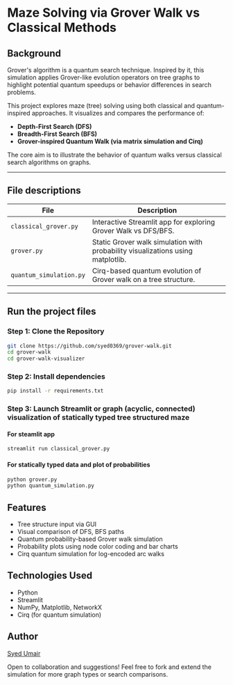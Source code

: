 # Maze Solving via Grover Walk vs Classical Methods
## Background
Grover's algorithm is a quantum search technique. Inspired by it, this simulation applies Grover-like evolution operators on tree graphs to highlight potential quantum speedups or behavior differences in search problems.

This project explores maze (tree) solving using both classical and quantum-inspired approaches. It visualizes and compares the performance of:

- **Depth-First Search (DFS)**
- **Breadth-First Search (BFS)**
- **Grover-inspired Quantum Walk (via matrix simulation and Cirq)**

The core aim is to illustrate the behavior of quantum walks versus classical search algorithms on graphs.

---

## File descriptions

| File | Description |
|------|-------------|
| `classical_grover.py` | Interactive Streamlit app for exploring Grover Walk vs DFS/BFS. |
| `grover.py` | Static Grover walk simulation with probability visualizations using matplotlib. |
| `quantum_simulation.py` | Cirq-based quantum evolution of Grover walk on a tree structure. |

---

## Run the project files

### Step 1: Clone the Repository

```bash
git clone https://github.com/syed0369/grover-walk.git
cd grover-walk
cd grover-walk-visualizer
```
### Step 2: Install dependencies

```bash
pip install -r requirements.txt
```
### Step 3: Launch Streamlit or graph (acyclic, connected) visualization of statically typed tree structured maze
#### For steamlit app
```bash
streamlit run classical_grover.py
```
#### For statically typed data and plot of probabilities
```bash
python grover.py
python quantum_simulation.py
```

## Features

- Tree structure input via GUI
- Visual comparison of DFS, BFS paths
- Quantum probability-based Grover walk simulation
- Probability plots using node color coding and bar charts
- Cirq quantum simulation for log-encoded arc walks

## Technologies Used

- Python
- Streamlit
- NumPy, Matplotlib, NetworkX
- Cirq (for quantum simulation)

## Author

[Syed Umair](https://github.com/syed0369)

Open to collaboration and suggestions! Feel free to fork and extend the simulation for more graph types or search comparisons.





